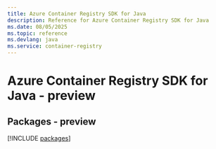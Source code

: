 ```yaml
---
title: Azure Container Registry SDK for Java
description: Reference for Azure Container Registry SDK for Java
ms.date: 08/05/2025
ms.topic: reference
ms.devlang: java
ms.service: container-registry
---
```

# Azure Container Registry SDK for Java - preview
## Packages - preview
[!INCLUDE [packages](container-registry-index.md)]